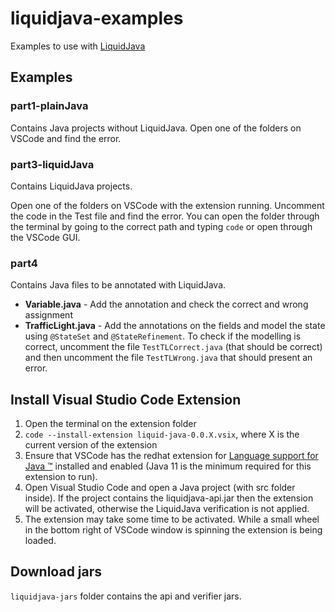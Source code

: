 # liquidjava-examples
Examples to use with [LiquidJava](https://catarinagamboa.github.io/liquidjava.html)

## Examples
### part1-plainJava
Contains Java projects without LiquidJava.
Open one of the folders on VSCode and find the error.


### part3-liquidJava
Contains LiquidJava projects.

Open one of the folders on VSCode with the extension running. Uncomment the code in the Test file and find the error. You can open the folder through the terminal by going to the correct path and typing `code` or open through the VSCode GUI.


### part4
Contains Java files to be annotated with LiquidJava.
- **Variable.java** - Add the annotation and check the correct and wrong assignment
- **TrafficLight.java** - Add the annotations on the fields and model the state using `@StateSet` and `@StateRefinement`. To check if the modelling is correct, uncomment the file `TestTLCorrect.java` (that should be correct) and then uncomment the file `TestTLWrong.java` that should present an error.  


## Install Visual Studio Code Extension
1. Open the terminal on the extension folder
2. `code --install-extension liquid-java-0.0.X.vsix`, where X is the current version of the extension
3. Ensure that VSCode has the redhat extension for [Language support for Java ™](https://marketplace.visualstudio.com/items?itemName=redhat.java) installed and enabled (Java 11 is the minimum required for this extension to run).
4. Open Visual Studio Code and open a Java project (with src folder inside). If the project contains the liquidjava-api.jar then the extension will be activated, otherwise the LiquidJava verification is not applied.
5. The extension may take some time to be activated. While a small wheel in the bottom right of VSCode window is spinning the extension is being loaded.

## Download jars
`liquidjava-jars` folder contains the api and verifier jars.
